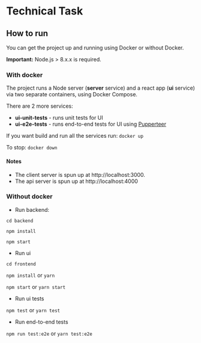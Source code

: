 # Technical Task

## How to run

You can get the project up and running using Docker or without Docker.

**Important:** Node.js > 8.x.x is required.

### With docker

The project runs a Node server (**server** service) and a react app (**ui** service) via two separate containers, using Docker Compose.

There are 2 more services:

- **ui-unit-tests** - runs unit tests for UI
- **ui-e2e-tests** - runs end-to-end tests for UI using [Pupperteer](https://github.com/GoogleChrome/puppeteer)

If you want build and run all the services run:
`docker up`

To stop:
`docker down`

#### Notes

- The client server is spun up at http://localhost:3000.
- The api server is spun up at http://localhost:4000

### Without docker

- Run backend:

`cd backend`

`npm install`

`npm start`

- Run ui

`cd frontend`

`npm install` or `yarn`

`npm start` or `yarn start`

- Run ui tests

`npm test` or `yarn test`

- Run end-to-end tests

`npm run test:e2e` or `yarn test:e2e`
